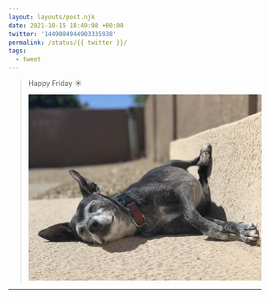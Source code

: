 ```yaml
---
layout: layouts/post.njk
date: 2021-10-15 18:49:08 +00:00
twitter: '1449084944903335938'
permalink: /status/{{ twitter }}/
tags: 
  - tweet
---
```


> Happy Friday ☀️ 
> 
> ![a small black dog lounging in the sun with her legs propped against the wall](/img/1449084944903335938-FBwvEwGVcAMTQuv.jpg)

---

